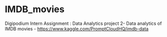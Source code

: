 # IMDB_movies
Digipodium Intern Assignment : Data Analytics project 2- Data analytics of IMDB movies - https://www.kaggle.com/PromptCloudHQ/imdb-data
